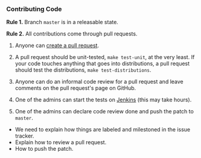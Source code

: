 ### Contributing Code

**Rule 1.** Branch `master` is in a releasable state.

**Rule 2.** All contributions come through pull requests. 

1. Anyone can [create a pull request](https://help.github.com/articles/creating-a-pull-request).

2. A pull request should be unit-tested, `make test-unit`, at the very least. If your code touches anything that goes into distributions, a pull request should test the distributions, `make test-distributions`.

3. Anyone can do an informal code review for a pull request and leave comments on the pull request's page on GitHub.

4. One of the admins can start the tests on [Jenkins](http://d1m1s1b1.stat.columbia.edu:8080) (this may take hours).

5. One of the admins can declare code review done and push the patch to `master`.










- We need to explain how things are labeled and milestoned in the issue tracker.
- Explain how to review a pull request.
- How to push the patch.